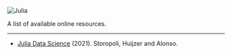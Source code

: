 ![Julia ](https://upload.wikimedia.org/wikipedia/commons/thumb/1/1f/Julia_Programming_Language_Logo.svg/320px-Julia_Programming_Language_Logo.svg.png)

A list of available online resources.


***
 
* [Julia Data Science](https://juliadatascience.io) (2021). Storopoli, Huijzer and Alonso.

